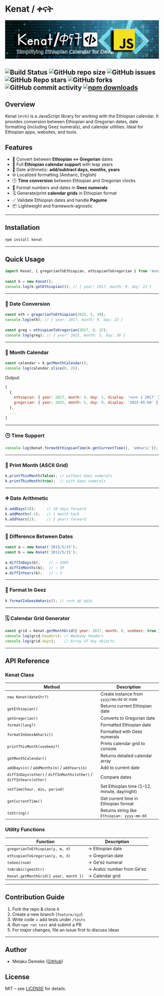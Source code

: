 # Kenat / ቀናት

![banner](assets/img/kenatBanner.png)

![Build Status](https://github.com/MelakuDemeke/kenat/actions/workflows/test.yml/badge.svg?branch=main)
![GitHub repo size](https://img.shields.io/github/repo-size/MelakuDemeke/kenat)
![GitHub issues](https://img.shields.io/github/issues/MelakuDemeke/kenat)
![GitHub Repo stars](https://img.shields.io/github/stars/MelakuDemeke/kenat?logo=github&style=flat)
![GitHub forks](https://img.shields.io/github/forks/MelakuDemeke/kenat?logo=github&style=falt)
![GitHub commit activity](https://img.shields.io/github/commit-activity/m/MelakuDemeke/kenat?logo=github)
[![npm downloads](https://img.shields.io/npm/dm/my-awesome-package.svg?style=flat-square)](https://www.npmjs.com/package/kenat)
---

## Overview

Kenat (ቀናት) is a JavaScript library for working with the Ethiopian calendar. It provides conversion between Ethiopian and Gregorian dates, date formatting (including Geez numerals), and calendar utilities. Ideal for Ethiopian apps, websites, and tools.

## Features

- 🔄 Convert between **Ethiopian ↔ Gregorian** dates
- 📆 Full **Ethiopian calendar support** with leap years
- 🧮 Date arithmetic: **add/subtract days, months, years**
- 🌐 Localized formatting (Amharic, English)
- 🕒 **Time conversion** between Ethiopian and Gregorian clocks
- 🔢 Format numbers and dates in **Geez numerals**
- 🗓 Generate/print **calendar grids** in Ethiopian format
- ✅ Validate Ethiopian dates and handle **Pagume**
- 📦 Lightweight and framework-agnostic

---

## Installation

```bash
npm install kenat
````

---

## Quick Usage

```js
import Kenat, { gregorianToEthiopian, ethiopianToGregorian } from 'kenat';

const k = new Kenat();
console.log(k.getEthiopian()); // { year: 2017, month: 9, day: 23 }
```

---

### 🔄 Date Conversion

```js
const eth = gregorianToEthiopian(2025, 5, 30);
console.log(eth); // { year: 2017, month: 9, day: 22 }

const greg = ethiopianToGregorian(2017, 9, 22);
console.log(greg); // { year: 2025, month: 5, day: 30 }
```

---

### 📅 Month Calendar

```js
const calendar = k.getMonthCalendar();
console.log(calendar.slice(0, 2));
```

Output:

```js
[
  {
    ethiopian: { year: 2017, month: 9, day: 1, display: 'ግንቦት 1 2017' },
    gregorian: { year: 2025, month: 5, day: 9, display: '2025-05-09' }
  },
  ...
]
```

---

### 🕒 Time Support

```js
console.log(Kenat.formatEthiopianTime(k.getCurrentTime(), 'amharic')); // ፩፩:00 ጠዋት
```

---

### 📆 Print Month (ASCII Grid)

```js
k.printThisMonth(false); // without Geez numerals
k.printThisMonth(true);  // with Geez numerals
```

---

### ➕ Date Arithmetic

```js
k.addDays(10);     // 10 days forward
k.addMonths(-1);   // 1 month back
k.addYears(2);     // 2 years forward
```

---

### 📏 Difference Between Dates

```js
const a = new Kenat('2015/5/15');
const b = new Kenat('2012/5/15');

a.diffInDays(b);    // → 1095
a.diffInMonths(b);  // → 39
a.diffInYears(b);   // → 3
```

---

### 🧠 Format In Geez

```js
k.formatInGeezAmharic(); // ግንቦት ፳፫ ፳፻፲፯
```

---

### 🗓 Calendar Grid Generator

```js
const grid = Kenat.getMonthGrid({ year: 2017, month: 9, useGeez: true });
console.log(grid.headers); // Weekday headers
console.log(grid.days);    // Array of day objects
```

---

## API Reference

### Kenat Class

| Method                                                             | Description                                  |
| ------------------------------------------------------------------ | -------------------------------------------- |
| `new Kenat(dateStr?)`                                              | Create instance from `yyyy/mm/dd` or now     |
| `getEthiopian()`                                                   | Returns current Ethiopian date               |
| `getGregorian()`                                                   | Converts to Gregorian date                   |
| `format(lang?)`                                                    | Formatted Ethiopian date                     |
| `formatInGeezAmharic()`                                            | Formatted with Geez numerals                 |
| `printThisMonth(useGeez?)`                                         | Prints calendar grid to console              |
| `getMonthCalendar()`                                               | Returns detailed calendar array              |
| `addDays(n)` / `addMonths(n)` / `addYears(n)`                      | Add to current date                          |
| `diffInDays(other)` / `diffInMonths(other)` / `diffInYears(other)` | Compare dates                                |
| `setTime(hour, min, period)`                                       | Set Ethiopian time (1–12, minute, day/night) |
| `getCurrentTime()`                                                 | Get current time in Ethiopian format         |
| `toString()`                                                       | Returns string like `Ethiopian: yyyy-mm-dd`  |

### Utility Functions

| Function                              | Description                |
| ------------------------------------- | -------------------------- |
| `gregorianToEthiopian(y, m, d)`       | → Ethiopian date           |
| `ethiopianToGregorian(y, m, d)`       | → Gregorian date           |
| `toGeez(num)`                         | → Ge'ez numeral            |
| `toArabic(geezStr)`                   | → Arabic number from Ge'ez |
| `Kenat.getMonthGrid({ year, month })` | → Calendar grid            |

---

## Contribution Guide

1. Fork the repo & clone it
2. Create a new branch (`feature/xyz`)
3. Write code + add tests under `/tests`
4. Run `npm run test` and submit a PR
5. For major changes, file an issue first to discuss ideas

---

## Author

* Melaku Demeke ([GitHub](https://github.com/MelakuDemeke))

## License

MIT – see [LICENSE](LICENSE) for details.